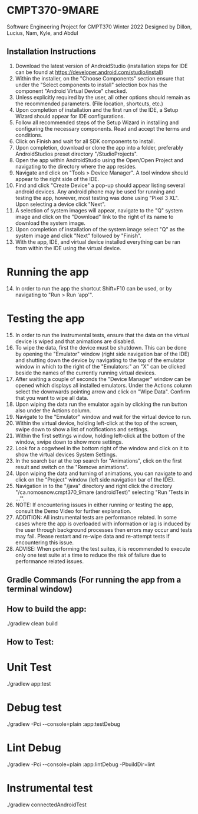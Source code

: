 # CMPT370-9MARE

Software Engineering Project for CMPT370 Winter 2022
Designed by Dillon, Lucius, Nam, Kyle, and Abdul

## Installation Instructions
1. Download the latest version of AndroidStudio (installation steps for IDE can be found at https://developer.android.com/studio/install)
2. Within the installer, on the "Choose Components" section ensure that under the "Select components to install" selection box has the component "Android Virtual Device" checked.
3. Unless explicitly required by the user, all other options should remain as the recommended parameters. (File location, shortcuts, etc.)
4. Upon completion of installation and the first run of the IDE, a Setup Wizard should appear for IDE configurations.
5. Follow all recommended steps of the Setup Wizard in installing and configuring the necessary components. Read and accept the terms and conditions.
6. Click on Finish and wait for all SDK components to install.
7. Upon completion, download or clone the app into a folder, preferably AndroidStudios preset directory "/StudioProjects".
8. Open the app within AndroidStudio using the Open/Open Project and navigating to the directory where the app resides.
9. Navigate and click on "Tools > Device Manager". A tool window should appear to the right side of the IDE.
10. Find and click "Create Device" a pop-up should appear listing several android devices. Any android phone may be used for running and testing the app, however, most testing was done using "Pixel 3 XL". Upon selecting a device click "Next".
11. A selection of system images will appear, navigate to the "Q" system image and click on the "Download" link to the right of its name to download the system image.
12. Upon completion of installation of the system image select "Q" as the system image and click "Next" followed by "Finish".
13. With the app, IDE, and virtual device installed everything can be ran from within the IDE using the virtual device.

# Running the app
14. In order to run the app the shortcut Shift+F10 can be used, or by navigating to "Run > Run 'app'".

# Testing the app
15. In order to run the instrumental tests, ensure that the data on the virtual device is wiped and that animations are disabled.
16. To wipe the data, first the device must be shutdown. This can be done by opening the "Emulator" window (right side navigation bar of the IDE) and shutting down the device by navigating to the top of the emulator window in which to the right of the "Emulators:" an "X" can be clicked beside the names of the currently running virtual devices.
17. After waiting a couple of seconds the "Device Manager" window can be opened which displays all installed emulators. Under the Actions column select the downwards pointing arrow and click on "Wipe Data". Confirm that you want to wipe all data.
18. Upon wiping the data run the emulator again by clicking the run button also under the Actions column.
19. Navigate to the "Emulator" window and wait for the virtual device to run.
20. Within the virtual device, holding left-click at the top of the screen, swipe down to show a list of notifications and settings.
21. Within the first settings window, holding left-click at the bottom of the window, swipe down to show more settings.
22. Look for a cogwheel in the bottom right of the window and click on it to show the virtual devices System Settings.
23. In the search bar at the top search for "Animations", click on the first result and switch on the "Remove animations".
24. Upon wiping the data and turning of animations, you can navigate to and click on the "Project" window (left side navigation bar of the IDE).
25. Navigation in to the "/java" directory and right click the directory "/ca.nomosnow.cmpt370_9mare (androidTest)" selecting "Run 'Tests in ...'".
26. NOTE: If encountering issues in either running or testing the app, consult the Demo Video for further explanation.
27. ADDITION: All instrumental tests are performance related. In some cases where the app is overloaded with information or lag is induced by the user through background processes then errors may occur and tests may fail. Please restart and re-wipe data and re-attempt tests if encountering this issue.
28. ADVISE: When performing the test suites, it is recommended to execute only one test suite at a time to reduce the risk of failure due to performance related issues.

## Gradle Commands (For running the app from a terminal window)

## How to build the app:
./gradlew clean build

## How to Test:
# Unit Test
./gradlew app:test

# Debug test
./gradlew -Pci --console=plain :app:testDebug

# Lint Debug
./gradlew -Pci --console=plain :app:lintDebug -PbuildDir=lint

# Instrumental test
./gradlew connectedAndroidTest


